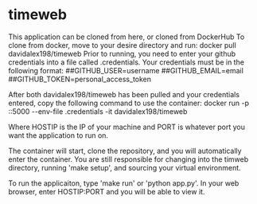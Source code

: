 # timeweb

This application can be cloned from here, or cloned from DockerHub
To clone from docker, move to your desire directory and run:
    docker pull davidalex198/timeweb
Prior to running, you need to enter your github credentials into a file called .credentials.
Your credentials must be in the following format:
    ##GITHUB_USER=username
    ##GITHUB_EMAIL=email
    ##GITHUB_TOKEN=personal_access_token

After both davidalex198/timeweb has been pulled and your credentials entered, copy the following command to use the container:
    docker run -p <HOSTIP>:<PORT>:5000 --env-file .credentials -it davidalex198/timeweb
    
Where HOSTIP is the IP of your machine and PORT is whatever port you want the application to run on. 

The container will start, clone the repository, and you will automatically enter the container. You are still responsible for changing into the timweb directory, running 'make setup', and sourcing your virtual environment. 

To run the applicaiton, type 'make run' or 'python app.py'. In your web browser, enter HOSTIP:PORT and you will be able to view it. 
